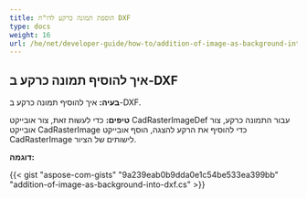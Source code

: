 ```yaml
---
title: הוספת תמונה כרקע לדו"ח DXF
type: docs
weight: 16
url: /he/net/developer-guide/how-to/addition-of-image-as-background-into-dxf/
---
```


## **איך להוסיף תמונה כרקע ב-DXF**

**בעיה:** איך להוסיף תמונה כרקע ב-DXF.

**טיפים:** כדי לעשות זאת, צור אובייקט CadRasterImageDef עבור התמונה כרקע, צור אובייקט CadRasterImage כדי להוסיף את הרקע להצגה, הוסף אובייקט CadRasterImage לישותים של הציור.

**דוגמה:**

{{< gist "aspose-com-gists" "9a239eab0b9dda0e1c54be533ea399bb" "addition-of-image-as-background-into-dxf.cs" >}}
